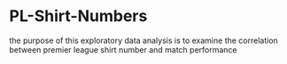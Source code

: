 # PL-Shirt-Numbers
the purpose of this exploratory data analysis is to examine the correlation between premier league shirt number and match performance
